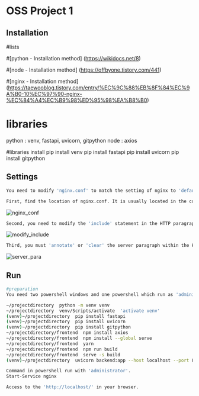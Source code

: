 # OSS Project 1

## Installation

#lists

#[python - Installation method] (https://wikidocs.net/8)

#[node - Installation method] (https://offbyone.tistory.com/441)

#[nginx - Installation method] (https://taewooblog.tistory.com/entry/%EC%9C%88%EB%8F%84%EC%9A%B0-10%EC%97%90-nginx-%EC%84%A4%EC%B9%98%ED%95%98%EA%B8%B0)

# libraries
python : venv, fastapi, uvicorn, gitpython
node : axios


#libraries install
pip install venv
pip install fastapi
pip install uvicorn
pip install gitpython


## Settings

```bash
You need to modify 'nginx.conf' to match the setting of nginx to 'default.conf'.

First, find the location of nginx.conf. It is usually located in the conf folder of the installation file.
```
![nginx_conf](https://github.com/Hyeple/Git_filemanager/assets/102994654/a7f3fb34-1251-4493-9cf5-02393a7894fd)

```bash
Second, you need to modify the 'include' statement in the HTTP paragraph. Adds a 'path' to refer to the location of default.conf.
```

![modify_include](https://github.com/Hyeple/Git_filemanager/assets/102994654/da2b525e-1691-4c48-9997-f8cf20f20950)

```bash
Third, you must 'annotate' or 'clear' the server paragraph within the HTTP paragraph.
```

![server_para](https://github.com/Hyeple/Git_filemanager/assets/102994654/82dc118d-06af-4799-8a8b-f60319a2e30f)


## Run

```bash
#preparation
You need two powershell windows and one powershell which run as 'administrator'.

~/projectdirectory  python -m venv venv 
~/projectdirectory  venv/Scripts/activate  'activate venv'
(venv)~/projectdirectory  pip install fastapi
(venv)~/projectdirectory  pip install uvicorn
(venv)~/projectdirectory  pip install gitpython
~/projectdirectory/frontend  npm install axios
~/projectdirectory/frontend  npm install --global serve
~/projectdirectory/frontend  yarn
~/projectdirectory/frontend  npm run build
~/projectdirectory/frontend  serve -s build
(venv)~/projectdirectory  uvicorn backend:app --host localhost --port 8000

Command in powershell run with 'administrator'.
Start-Service nginx

Access to the 'http://localhost/' in your browser.
```
